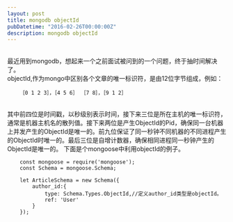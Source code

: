 ```yaml
---
layout: post
title: mongodb objectId
pubDatetime: "2016-02-26T00:00:00Z"
description: mongodb objectId
---
```


<br>最近用到mongodb，想起来一个之前面试被问到的一个问题，终于抽时间解决了。
<br>objectId,作为mongo中区别各个文章的唯一标识符，是由12位字节组成，例如：

        ［0 1 2 3］，［4 5 6］ ［7 8］，［9 1 2］

<br>其中前四位是时间戳，以秒级别表示时间，接下来三位是所在主机的唯一标识符，通常是机器主机名的散列值。接下来两位是产生ObjectId的Pid，确保同一台机器上并发产生的ObjectId是唯一的。前九位保证了同一秒钟不同机器的不同进程产生的ObjectId时唯一的。最后三位是自增计数器，确保相同进程同一秒钟产生的ObjectId是唯一的。
下面是个mongoose中利用objectId的例子。

        const mongoose = require('mongoose');
        const Schema = mongoose.Schema;

        let ArticleSchema = new Schema({
        	author_id:{
        		type: Schema.Types.ObjectId,//定义author_id类型是objectId。
        		ref: 'User'
        	}
        });
